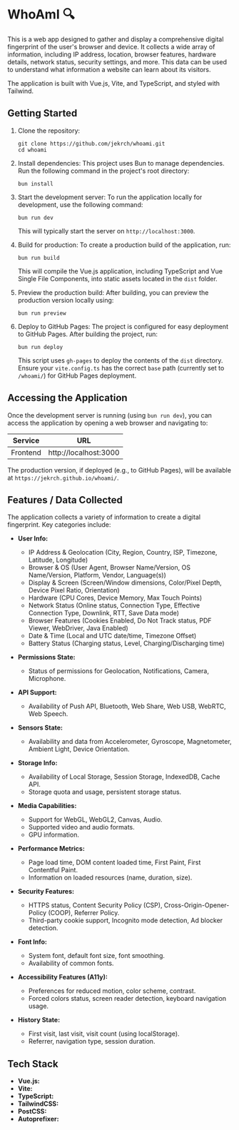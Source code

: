 # WhoAmI :mag:

This is a web app designed to gather and display a comprehensive digital fingerprint of the user's browser and device. It collects a wide array of information, including IP address, location, browser features, hardware details, network status, security settings, and more. This data can be used to understand what information a website can learn about its visitors.

The application is built with Vue.js, Vite, and TypeScript, and styled with Tailwind.

## Getting Started

1.  Clone the repository:
    ```
    git clone https://github.com/jekrch/whoami.git
    cd whoami
    ```

2.  Install dependencies:
    This project uses Bun to manage dependencies. Run the following command in the project's root directory:
    ```
    bun install
    ```

3.  Start the development server:
    To run the application locally for development, use the following command:
    ```
    bun run dev
    ```
    This will typically start the server on `http://localhost:3000`.

4.  Build for production:
    To create a production build of the application, run:
    ```
    bun run build
    ```
    This will compile the Vue.js application, including TypeScript and Vue Single File Components, into static assets located in the `dist` folder.

5.  Preview the production build:
    After building, you can preview the production version locally using:
    ```
    bun run preview
    ```

6.  Deploy to GitHub Pages:
    The project is configured for easy deployment to GitHub Pages. After building the project, run:
    ```
    bun run deploy
    ```
    This script uses `gh-pages` to deploy the contents of the `dist` directory. Ensure your `vite.config.ts` has the correct `base` path (currently set to `/whoami/`) for GitHub Pages deployment.

## Accessing the Application

Once the development server is running (using `bun run dev`), you can access the application by opening a web browser and navigating to:

| Service       | URL                   |
|---------------|-----------------------|
| Frontend      | http://localhost:3000 |

The production version, if deployed (e.g., to GitHub Pages), will be available at `https://jekrch.github.io/whoami/`.

## Features / Data Collected

The application collects a variety of information to create a digital fingerprint. Key categories include:

* **User Info:**
    * IP Address & Geolocation (City, Region, Country, ISP, Timezone, Latitude, Longitude)
    * Browser & OS (User Agent, Browser Name/Version, OS Name/Version, Platform, Vendor, Language(s))
    * Display & Screen (Screen/Window dimensions, Color/Pixel Depth, Device Pixel Ratio, Orientation)
    * Hardware (CPU Cores, Device Memory, Max Touch Points)
    * Network Status (Online status, Connection Type, Effective Connection Type, Downlink, RTT, Save Data mode)
    * Browser Features (Cookies Enabled, Do Not Track status, PDF Viewer, WebDriver, Java Enabled)
    * Date & Time (Local and UTC date/time, Timezone Offset)
    * Battery Status (Charging status, Level, Charging/Discharging time)

* **Permissions State:**
    * Status of permissions for Geolocation, Notifications, Camera, Microphone.

* **API Support:**
    * Availability of Push API, Bluetooth, Web Share, Web USB, WebRTC, Web Speech.

* **Sensors State:**
    * Availability and data from Accelerometer, Gyroscope, Magnetometer, Ambient Light, Device Orientation.

* **Storage Info:**
    * Availability of Local Storage, Session Storage, IndexedDB, Cache API.
    * Storage quota and usage, persistent storage status.

* **Media Capabilities:**
    * Support for WebGL, WebGL2, Canvas, Audio.
    * Supported video and audio formats.
    * GPU information.

* **Performance Metrics:**
    * Page load time, DOM content loaded time, First Paint, First Contentful Paint.
    * Information on loaded resources (name, duration, size).

* **Security Features:**
    * HTTPS status, Content Security Policy (CSP), Cross-Origin-Opener-Policy (COOP), Referrer Policy.
    * Third-party cookie support, Incognito mode detection, Ad blocker detection.

* **Font Info:**
    * System font, default font size, font smoothing.
    * Availability of common fonts.

* **Accessibility Features (A11y):**
    * Preferences for reduced motion, color scheme, contrast.
    * Forced colors status, screen reader detection, keyboard navigation usage.

* **History State:**
    * First visit, last visit, visit count (using localStorage).
    * Referrer, navigation type, session duration.

## Tech Stack

* **Vue.js:** 
* **Vite:** 
* **TypeScript:** 
* **TailwindCSS:** 
* **PostCSS:** 
* **Autoprefixer:**

